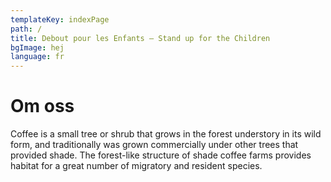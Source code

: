 ```yaml
---
templateKey: indexPage
path: /
title: Debout pour les Enfants — Stand up for the Children
bgImage: hej
language: fr
---
```

# Om oss
Coffee is a small tree or shrub that grows in the forest understory in its wild form, and traditionally was grown commercially under other trees that provided shade. The forest-like structure of shade coffee farms provides habitat for a great number of migratory and resident species.
